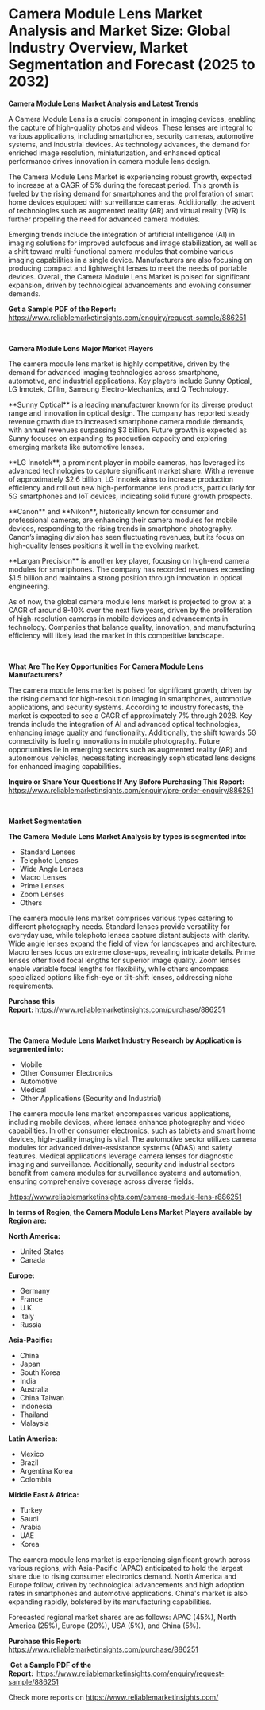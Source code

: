 <p><h1>Camera Module Lens Market Analysis and Market Size: Global Industry Overview, Market Segmentation and Forecast (2025 to 2032)</h1></p><p><strong>Camera Module Lens Market Analysis and Latest Trends</strong></p>
<p><p>A Camera Module Lens is a crucial component in imaging devices, enabling the capture of high-quality photos and videos. These lenses are integral to various applications, including smartphones, security cameras, automotive systems, and industrial devices. As technology advances, the demand for enriched image resolution, miniaturization, and enhanced optical performance drives innovation in camera module lens design.</p><p>The Camera Module Lens Market is experiencing robust growth, expected to increase at a CAGR of 5% during the forecast period. This growth is fueled by the rising demand for smartphones and the proliferation of smart home devices equipped with surveillance cameras. Additionally, the advent of technologies such as augmented reality (AR) and virtual reality (VR) is further propelling the need for advanced camera modules. </p><p>Emerging trends include the integration of artificial intelligence (AI) in imaging solutions for improved autofocus and image stabilization, as well as a shift toward multi-functional camera modules that combine various imaging capabilities in a single device. Manufacturers are also focusing on producing compact and lightweight lenses to meet the needs of portable devices. Overall, the Camera Module Lens Market is poised for significant expansion, driven by technological advancements and evolving consumer demands.</p></p>
<p><strong>Get a Sample PDF of the Report:&nbsp;</strong> <a href="https://www.reliablemarketinsights.com/enquiry/request-sample/886251?utm_campaign=3212&utm_medium=2&utm_source=Github&utm_content=ia&utm_term=10042025&utm_id=camera-module-lens">https://www.reliablemarketinsights.com/enquiry/request-sample/886251</a></p>
<p>&nbsp;</p>
<p><strong>Camera Module Lens Major Market Players</strong></p>
<p><p>The camera module lens market is highly competitive, driven by the demand for advanced imaging technologies across smartphone, automotive, and industrial applications. Key players include Sunny Optical, LG Innotek, Ofilm, Samsung Electro-Mechanics, and Q Technology.</p><p>**Sunny Optical** is a leading manufacturer known for its diverse product range and innovation in optical design. The company has reported steady revenue growth due to increased smartphone camera module demands, with annual revenues surpassing $3 billion. Future growth is expected as Sunny focuses on expanding its production capacity and exploring emerging markets like automotive lenses.</p><p>**LG Innotek**, a prominent player in mobile cameras, has leveraged its advanced technologies to capture significant market share. With a revenue of approximately $2.6 billion, LG Innotek aims to increase production efficiency and roll out new high-performance lens products, particularly for 5G smartphones and IoT devices, indicating solid future growth prospects.</p><p>**Canon** and **Nikon**, historically known for consumer and professional cameras, are enhancing their camera modules for mobile devices, responding to the rising trends in smartphone photography. Canon’s imaging division has seen fluctuating revenues, but its focus on high-quality lenses positions it well in the evolving market.</p><p>**Largan Precision** is another key player, focusing on high-end camera modules for smartphones. The company has recorded revenues exceeding $1.5 billion and maintains a strong position through innovation in optical engineering.</p><p>As of now, the global camera module lens market is projected to grow at a CAGR of around 8-10% over the next five years, driven by the proliferation of high-resolution cameras in mobile devices and advancements in technology. Companies that balance quality, innovation, and manufacturing efficiency will likely lead the market in this competitive landscape.</p></p>
<p>&nbsp;</p>
<p><strong>What Are The Key Opportunities For Camera Module Lens Manufacturers?</strong></p>
<p><p>The camera module lens market is poised for significant growth, driven by the rising demand for high-resolution imaging in smartphones, automotive applications, and security systems. According to industry forecasts, the market is expected to see a CAGR of approximately 7% through 2028. Key trends include the integration of AI and advanced optical technologies, enhancing image quality and functionality. Additionally, the shift towards 5G connectivity is fueling innovations in mobile photography. Future opportunities lie in emerging sectors such as augmented reality (AR) and autonomous vehicles, necessitating increasingly sophisticated lens designs for enhanced imaging capabilities.</p></p>
<p><strong>Inquire or Share Your Questions If Any Before Purchasing This Report:</strong> <a href="https://www.reliablemarketinsights.com/enquiry/pre-order-enquiry/886251?utm_campaign=3212&utm_medium=2&utm_source=Github&utm_content=ia&utm_term=10042025&utm_id=camera-module-lens">https://www.reliablemarketinsights.com/enquiry/pre-order-enquiry/886251</a></p>
<p>&nbsp;</p>
<p><strong>Market Segmentation</strong></p>
<p><strong>The Camera Module Lens Market Analysis by types is segmented into:</strong></p>
<p><ul><li>Standard Lenses</li><li>Telephoto Lenses</li><li>Wide Angle Lenses</li><li>Macro Lenses</li><li>Prime Lenses</li><li>Zoom Lenses</li><li>Others</li></ul></p>
<p><p>The camera module lens market comprises various types catering to different photography needs. Standard lenses provide versatility for everyday use, while telephoto lenses capture distant subjects with clarity. Wide angle lenses expand the field of view for landscapes and architecture. Macro lenses focus on extreme close-ups, revealing intricate details. Prime lenses offer fixed focal lengths for superior image quality. Zoom lenses enable variable focal lengths for flexibility, while others encompass specialized options like fish-eye or tilt-shift lenses, addressing niche requirements.</p></p>
<p><strong>Purchase this Report:&nbsp;</strong><a href="https://www.reliablemarketinsights.com/purchase/886251?utm_campaign=3212&utm_medium=2&utm_source=Github&utm_content=ia&utm_term=10042025&utm_id=camera-module-lens">https://www.reliablemarketinsights.com/purchase/886251</a></p>
<p>&nbsp;</p>
<p><strong>The Camera Module Lens Market Industry Research by Application is segmented into:</strong></p>
<p><ul><li>Mobile</li><li>Other Consumer Electronics</li><li>Automotive</li><li>Medical</li><li>Other Applications (Security and Industrial)</li></ul></p>
<p><p>The camera module lens market encompasses various applications, including mobile devices, where lenses enhance photography and video capabilities. In other consumer electronics, such as tablets and smart home devices, high-quality imaging is vital. The automotive sector utilizes camera modules for advanced driver-assistance systems (ADAS) and safety features. Medical applications leverage camera lenses for diagnostic imaging and surveillance. Additionally, security and industrial sectors benefit from camera modules for surveillance systems and automation, ensuring comprehensive coverage across diverse fields.</p></p>
<p><a href="https://www.reliablemarketinsights.com/camera-module-lens-r886251?utm_campaign=3212&utm_medium=2&utm_source=Github&utm_content=ia&utm_term=10042025&utm_id=camera-module-lens">&nbsp;https://www.reliablemarketinsights.com/camera-module-lens-r886251</a></p>
<p><strong>In terms of Region, the Camera Module Lens Market Players available by Region are:</strong></p>
<p>
    <p> <strong> North America: </strong>
        <ul>
            <li>United States</li>
            <li>Canada</li>
        </ul>
        </p> 
    <p> <strong> Europe: </strong>
        <ul>
            <li>Germany</li>
            <li>France</li>
            <li>U.K.</li>
            <li>Italy</li>
            <li>Russia</li>
        </ul>
        </p> 
    <p> <strong> Asia-Pacific: </strong>
        <ul>
            <li>China</li>
            <li>Japan</li>
            <li>South Korea</li>
            <li>India</li>
            <li>Australia</li>
            <li>China Taiwan</li>
            <li>Indonesia</li>
            <li>Thailand</li>
            <li>Malaysia</li>
        </ul>
        </p> 
    <p> <strong> Latin America: </strong>
        <ul>
            <li>Mexico</li>
            <li>Brazil</li>
            <li>Argentina Korea</li>
            <li>Colombia</li>
        </ul>
        </p> 
    <p> <strong> Middle East & Africa: </strong>
        <ul>
            <li>Turkey</li>
            <li>Saudi</li>
            <li>Arabia</li>
            <li>UAE</li>
            <li>Korea</li>
        </ul>
    </p>
    </p>
<p><p>The camera module lens market is experiencing significant growth across various regions, with Asia-Pacific (APAC) anticipated to hold the largest share due to rising consumer electronics demand. North America and Europe follow, driven by technological advancements and high adoption rates in smartphones and automotive applications. China's market is also expanding rapidly, bolstered by its manufacturing capabilities. </p><p>Forecasted regional market shares are as follows: APAC (45%), North America (25%), Europe (20%), USA (5%), and China (5%).</p></p>
<p><strong>Purchase this Report: </strong><a href="https://www.reliablemarketinsights.com/purchase/886251?utm_campaign=3212&utm_medium=2&utm_source=Github&utm_content=ia&utm_term=10042025&utm_id=camera-module-lens">https://www.reliablemarketinsights.com/purchase/886251</a></p>
<p>&nbsp;<strong>Get a Sample PDF of the Report:&nbsp;&nbsp;</strong><a href="https://www.reliablemarketinsights.com/enquiry/request-sample/886251?utm_campaign=3212&utm_medium=2&utm_source=Github&utm_content=ia&utm_term=10042025&utm_id=camera-module-lens">https://www.reliablemarketinsights.com/enquiry/request-sample/886251</a></p>
<p><strong></strong></p>
<p>Check more reports on <a href="https://www.reliablemarketinsights.com/?utm_campaign=3212&utm_medium=2&utm_source=Github&utm_content=ia&utm_term=10042025&utm_id=camera-module-lens">https://www.reliablemarketinsights.com/</a></p>